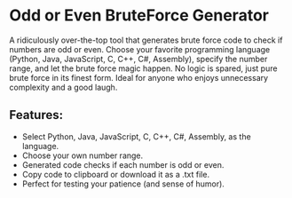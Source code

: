 # Odd or Even BruteForce Generator
A ridiculously over-the-top tool that generates brute force code to check if numbers are odd or even. Choose your favorite programming language (Python, Java, JavaScript, C, C++, C#, Assembly), specify the number range, and let the brute force magic happen. No logic is spared, just pure brute force in its finest form. Ideal for anyone who enjoys unnecessary complexity and a good laugh.

## Features:
- Select Python, Java, JavaScript, C, C++, C#, Assembly, as the language.
- Choose your own number range.
- Generated code checks if each number is odd or even.
- Copy code to clipboard or download it as a .txt file.
- Perfect for testing your patience (and sense of humor).
